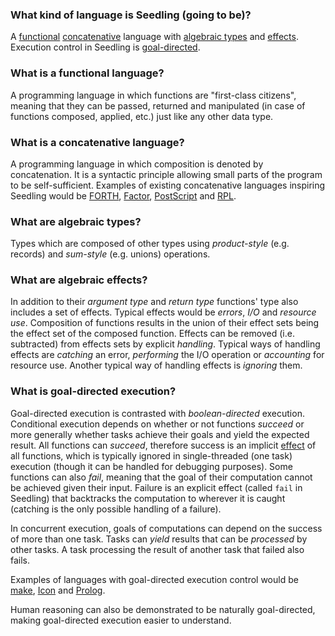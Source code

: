### What kind of language is Seedling (going to be)? 

A
[functional](#what-is-a-functional-language) 
[concatenative](#what-is-a-concatenative-language) language with 
[algebraic types](#what-are-algebraic-types) and 
[effects](#what-are-algebraic-effects). Execution control in Seedling is 
[goal-directed](#what-is-goal-directed-execution).
 
### What is a functional language?

A programming language in which functions are "first-class citizens", 
meaning that they can be passed, returned and manipulated (in case of 
functions composed, applied, etc.) just like any other data type.

### What is a concatenative language?

A programming language in which composition is denoted by concatenation. 
It is a syntactic principle allowing small parts of the program to be 
self-sufficient. Examples of existing concatenative languages inspiring 
Seedling would be [FORTH][FORTH], [Factor][Factor], [PostScript][PS] and 
[RPL][RPL].

### What are algebraic types?

Types which are composed of other types using *product-style* (e.g. 
records) and *sum-style* (e.g. unions) operations.

### What are algebraic effects?

In addition to their *argument type* and *return type* functions' type 
also includes a set of effects. Typical effects would be *errors*, *I/O* 
and *resource use*. Composition of functions results in the union of 
their effect sets being the effect set of the composed function. Effects 
can be removed (i.e. subtracted) from effects sets by explicit 
*handling*. Typical ways of handling effects are *catching* an error, 
*performing* the I/O operation or *accounting* for resource use. Another 
typical way of handling effects is *ignoring* them.

### What is goal-directed execution?

Goal-directed execution is contrasted with *boolean-directed* execution. 
Conditional execution depends on whether or not functions *succeed* or 
more generally whether tasks achieve their goals and yield the expected 
result. All functions can *succeed*, therefore success is an implicit 
[effect](#what-are-algebraic-effects) of all functions, which is 
typically ignored in single-threaded (one task) execution (though it can 
be handled for debugging purposes). Some functions can also *fail*, 
meaning that the goal of their computation cannot be achieved given 
their input. Failure is an explicit effect (called `fail` in Seedling) 
that backtracks the computation to wherever it is caught (catching is 
the only possible handling of a failure).

In concurrent execution, goals of computations can depend on the success 
of more than one task. Tasks can *yield* results that can be *processed* 
by other tasks. A task processing the result of another task that failed 
also fails.

Examples of languages with goal-directed execution control would be 
[make][make], [Icon][Icon] and [Prolog][Prolog].

Human reasoning can also be demonstrated to be naturally goal-directed, 
making goal-directed execution easier to understand.

[FORTH]: https://en.wikipedia.org/wiki/Forth_(programming_language)
[Factor]:  https://factorcode.org/
[PS]: https://en.wikipedia.org/wiki/PostScript
[RPL]: https://en.wikipedia.org/wiki/RPL_(programming_language)
[make]: https://en.wikipedia.org/wiki/Make_(software)
[Icon]: https://en.wikipedia.org/wiki/Icon_(programming_language)
[Prolog]: https://en.wikipedia.org/wiki/Prolog
